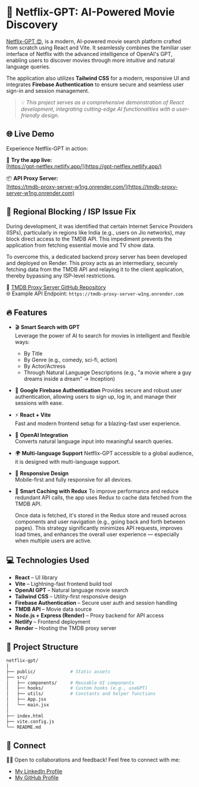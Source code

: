 # 🚀 Netflix-GPT: AI-Powered Movie Discovery

[Netflix-GPT 😍](https://gpt-netflex.netlify.app/), is a modern, AI-powered movie search platform crafted from scratch using React and Vite. It seamlessly combines the familiar user interface of Netflix with the advanced intelligence of OpenAI's GPT, enabling users to discover movies through more intuitive and natural language queries.

The application also utilizes **Tailwind CSS** for a modern, responsive UI and integrates **Firebase Authentication** to ensure secure and seamless user sign-in and session management.


> 💡 _This project serves as a comprehensive demonstration of React development, integrating cutting-edge AI functionalities with a user-friendly design._


## 🌐 Live Demo

Experience Netflix-GPT in action:

🚀 **Try the app live:**  
[https://gpt-netflex.netlify.app/](https://gpt-netflex.netlify.app/)

📦 **API Proxy Server:**  
[https://tmdb-proxy-server-w1ng.onrender.com/](https://tmdb-proxy-server-w1ng.onrender.com)


## 🔧  Regional Blocking / ISP Issue Fix

During development, it was identified that certain Internet Service Providers (ISPs), particularly in regions like India (e.g., users on Jio networks), may block direct access to the TMDB API. This impediment prevents the application from fetching essential movie and TV show data.

To overcome this, a dedicated backend proxy server has been developed and deployed on Render. This proxy acts as an intermediary, securely fetching data from the TMDB API and relaying it to the client application, thereby bypassing any ISP-level restrictions.

🔗 [TMDB Proxy Server GitHub Repository](https://github.com/work-saddam/tmdb-proxy-server)  
🌐 Example API Endpoint: `https://tmdb-proxy-server-w1ng.onrender.com`


## 🔥 Features

- 🎬 **Smart Search with GPT**  
  Leverage the power of AI to search for movies in intelligent and flexible ways:
  - By Title 
  - By Genre (e.g., comedy, sci-fi, action) 
  - By Actor/Actress  
  - Through Natural Language Descriptions (e.g., "a movie where a guy dreams inside a dream" → Inception)

- 🔐 **Google Firebase Authentication**
  Provides secure and robust user authentication, allowing users to sign up, log in, and manage their sessions with ease.

- ⚡ **React + Vite**  
  Fast and modern frontend setup for a blazing-fast user experience.

- 🤖 **OpenAI Integration**  
  Converts natural language input into meaningful search queries.

- 🌍 **Multi-language Support**
  Netflix-GPT accessible to a global audience, it is designed with multi-language support.

- 📱 **Responsive Design**  
  Mobile-first and fully responsive for all devices.

- 🧠 **Smart Caching with Redux**
  To improve performance and reduce redundant API calls, the app uses Redux to cache data fetched from the TMDB API.
  
  Once data is fetched, it's stored in the Redux store and reused across components and user navigation (e.g., going back and forth between pages).
  This strategy significantly minimizes API requests, improves load times, and enhances the overall user experience — especially when multiple users are active.


## 💻  Technologies Used
- **React** – UI library  
- **Vite** – Lightning-fast frontend build tool  
- **OpenAI GPT** – Natural language movie search  
- **Tailwind CSS** – Utility-first responsive design  
- **Firebase Authentication** – Secure user auth and session handling  
- **TMDB API** – Movie data source  
- **Node.js + Express (Render)** – Proxy backend for API access  
- **Netlify** – Frontend deployment  
- **Render** – Hosting the TMDB proxy server

## 📁 Project Structure


```bash
netflix-gpt/
│
├── public/             # Static assets
├── src/
│   ├── components/     # Reusable UI components
│   ├── hooks/          # Custom hooks (e.g., useGPT)
│   ├── utils/          # Constants and helper functions
│   ├── App.jsx
│   └── main.jsx
│
├── index.html
├── vite.config.js
└── README.md

```

## 🔗 Connect

👨‍💻 Open to collaborations and feedback!  Feel free to connect with me:

- [My LinkedIn Profile](https://www.linkedin.com/in/saddam-hussein786)
- [My GitHub Profile](https://github.com/work-saddam)